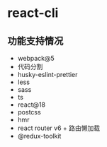 # react-cli

## 功能支持情况

- webpack@5
- 代码分割
- husky-eslint-prettier
- less
- sass
- ts
- react@18
- postcss
- hmr
- react router v6 + 路由懒加载
- @redux-toolkit
